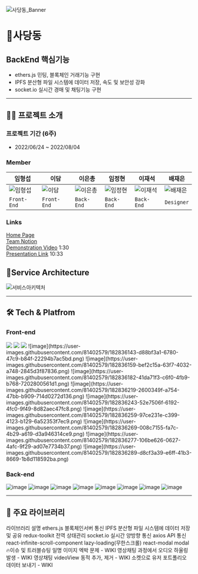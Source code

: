 ![사당동_Banner](https://user-images.githubusercontent.com/81402579/182826360-751f581c-6e59-41ad-988f-5bccd454dd60.png)

# 🧸사당동

## BackEnd 핵심기능

* ethers.js 민팅, 블록체인 거래기능 구현
* IPFS 분산형 파일 시스템에 데이터 저장, 속도 및 보안성 강화
* socket.io 실시간 경매 및 채팅기능 구현
***
## 👨‍💻 프로젝트 소개

### 프로젝트 기간 (6주)
* 2022/06/24 ~ 2022/08/04
### Member

| 임형섭 | 이담 | 이은총 | 임정현 | 이재석 | 배재은|
|---|---|---|---|---|---|
| ![임형섭](https://user-images.githubusercontent.com/81402579/182827822-4087f05a-6840-4ab1-8abe-166ca9148f3f.png) | ![이담](https://user-images.githubusercontent.com/81402579/182827862-ae788d4f-e9f8-464d-86a7-bc6e1e0d1d9c.png) | ![이은총](https://user-images.githubusercontent.com/81402579/182827904-46ba2c33-1d81-4955-9f21-b3b1cd3fed24.png) | ![임정현](https://user-images.githubusercontent.com/81402579/182827939-3c44ae0a-b3af-4ed7-923a-becf213b569e.png) | ![이재석](https://user-images.githubusercontent.com/81402579/182827971-43c80f72-1a8d-4590-b88c-23331c8af83e.png) | ![배재은](https://user-images.githubusercontent.com/81402579/182828106-845f70a2-14d9-47dc-853c-3cf813a6d056.png) |
| `Front-End` | `Front-End` | `Back-End` | `Back-End` | `Back-End` | `Designer` |
   
   
### Links
[Home Page](https://sadangdong.com/)   
[Team Notion](https://www.notion.so/2-cef47c67331c4b0d9445d55302fc51de)   
[Demonstration Video]() 1:30   
[Presentation Link]() 10:33   
   
   
## 💎Service Architecture
![서비스아키텍처](https://user-images.githubusercontent.com/81402579/182828697-68b05924-6d99-4650-8aed-ba249d7eda59.png)
***

## 🛠 Tech & Platfrom
### Front-end
<img src="https://img.shields.io/badge/javascript-F7DF1E?style=for-the-badge&logo=javascript&logoColor=black">
<img src="https://img.shields.io/badge/react-61DAFB?style=for-the-badge&logo=react&logoColor=black">
<img src="https://img.shields.io/badge/redux-764ABC?style=for-the-badge&logo=redux&logoColor=white">
![image](https://user-images.githubusercontent.com/81402579/182836143-d88bf3a1-6780-47c9-b84f-22294b7ac5bd.png)
![image](https://user-images.githubusercontent.com/81402579/182836159-bef2c15a-63f7-4032-a748-2845d3f87836.png)
![image](https://user-images.githubusercontent.com/81402579/182836182-41da71f3-c6f0-4fb9-b768-7202800561d1.png)   
![image](https://user-images.githubusercontent.com/81402579/182836219-2600349f-a754-47bb-b909-714d0272d136.png)
![image](https://user-images.githubusercontent.com/81402579/182836243-52e7506f-6192-4fc0-9f49-8d82aec47fc8.png)
![image](https://user-images.githubusercontent.com/81402579/182836259-97ce231e-c399-4123-b129-6a52353f7ec9.png)
![image](https://user-images.githubusercontent.com/81402579/182836269-008c7155-fa7c-4b29-a619-d3a946314ce9.png)
![image](https://user-images.githubusercontent.com/81402579/182836277-106be626-0627-4afc-9f29-ad07e7734b37.png)
![image](https://user-images.githubusercontent.com/81402579/182836289-d8cf3a39-e6ff-41b3-8669-1b8d118592ba.png)


    
     

### Back-end
![image](https://user-images.githubusercontent.com/81402579/182857987-ac85c025-4d28-4aef-963b-9a883b837958.png)
![image](https://user-images.githubusercontent.com/81402579/182858010-ba39b23a-392b-4a24-b11a-7693e17369cc.png)
![image](https://user-images.githubusercontent.com/81402579/182858027-270c8720-14e9-4496-84af-25988af7bb25.png)
![image](https://user-images.githubusercontent.com/81402579/182858045-5a3edd13-cb90-415b-ae23-dda20149f2d6.png)
![image](https://user-images.githubusercontent.com/81402579/182858056-357649b1-2707-4444-8c06-e90bed8a727e.png)
![image](https://user-images.githubusercontent.com/81402579/182858068-832006cd-3702-4443-b57d-ce6d1d2a9531.png)
![image](https://user-images.githubusercontent.com/81402579/182858078-85370378-6a9d-47a9-a09d-bbed49ec9acb.png)
![image](https://user-images.githubusercontent.com/81402579/182858416-160ea5a4-4b12-4714-a148-b2527fcaf767.png)


    
***
## 📘 주요 라이브러리
라이브러리	설명
ethers.js	블록체인서버 통신
IPFS	분산형 파일 시스템에 데이터 저장 및 공유
redux-toolkit	전역 상태관리
socket.io	실시간 양방향 통신
axios	API 통신
react-infinite-scroll-component	lazy-loading(무한스크롤)
react-modal	modal
🔥이슈 및 트러블슈팅
일명 이미지 엑박 문제 - WIKI
영상채팅 과정에서 오디오 하울링 발생 - WIKI
영상채팅 videoView 동적 추가, 제거 - WIKI
소켓으로 유저 포트폴리오 데이터 보내기 - WIKI
